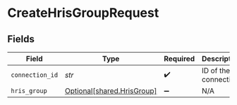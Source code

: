 # CreateHrisGroupRequest


## Fields

| Field                                                          | Type                                                           | Required                                                       | Description                                                    |
| -------------------------------------------------------------- | -------------------------------------------------------------- | -------------------------------------------------------------- | -------------------------------------------------------------- |
| `connection_id`                                                | *str*                                                          | :heavy_check_mark:                                             | ID of the connection                                           |
| `hris_group`                                                   | [Optional[shared.HrisGroup]](../../models/shared/hrisgroup.md) | :heavy_minus_sign:                                             | N/A                                                            |